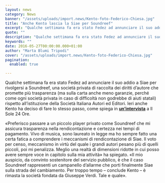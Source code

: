 ```yaml
---
layout: news
category: News
banner: "/assets/uploads/import.news/Kento-foto-Federico-Chiesa.jpg"
title: "Anche Kento lascia la Siae per Soundreef"
excerpt: "Qualche settimana fa era stato Fedez ad annunciare il suo addio a Siae per rivolgersi a Soundreef, una società privata di raccolta dei diritti d’autore che promette più trasparenza (ma sulla carta anche meno garanzie, perché come ogni società privata in caso di difficoltà non godrebbe di aiuti statali) rispetto all’istituzione della Società Italiana Autori [&hellip"
quote: ""
description: "Qualche settimana fa era stato Fedez ad annunciare il suo addio a Siae per rivolgersi a Soundreef, una società privata di raccolta dei diritti d’autore che promette più trasparenza (ma sulla carta anche meno garanzie, perché come ogni società privata in caso di difficoltà non godrebbe di aiuti statali) rispetto all’istituzione della Società Italiana Autori [&hellip"
keywords: ""
date: 2016-05-27T00:00:00.000+01:00
author: "Marta Blumi Tripodi"
cover: "/assets/uploads/import.news/Kento-foto-Federico-Chiesa.jpg"
pagination:
  enabled: true

---
```


Qualche settimana fa era stato Fedez ad annunciare il suo addio a Siae per rivolgersi a Soundreef, una società privata di raccolta dei diritti d’autore che promette più trasparenza (ma sulla carta anche meno garanzie, perché come ogni società privata in caso di difficoltà non godrebbe di aiuti statali) rispetto all’istituzione della Società Italiana Autori ed Editori. Ieri anche Kento ha deciso di fare lo stesso passo, come spiega in [**un’intervista**](http://francescoprisco.blog.ilsole24ore.com/2016/05/26/dopo-fedez-anche-il-rapper-di-sinistra-kento-lascia-siae-sono-per-il-servizio-pubblico-ma-stavolta-scelgo-il-privato/) a Il Sole 24 Ore.

«Preferisco passare a un piccolo player privato come Soundreef che mi assicura trasparenza nella rendicontazione e certezza nei tempi di pagamento. Vivo di musica, sono laureato in legge ma ho sempre fatto una certa fatica a comprendere i meccanismi di rendicontazione di Siae. Il voto per censo, meccanismo in virtù del quale i grandi autori pesano più di quelli piccoli, poi mi penalizza. Meglio una realtà di dimensioni ridotte in cui posso avere sempre voce in capitolo sulla mia attività» ha spiegato. «Il mio auspicio, da convinto sostenitore del servizio pubblico, è che il caso Soundreef rappresenti un campanello d’allarme che porti finalmente Siae sulla strada del cambiamento. Per troppo tempo – conclude Kento – è rimasta la società fondata da Giuseppe Verdi. Tale e quale».